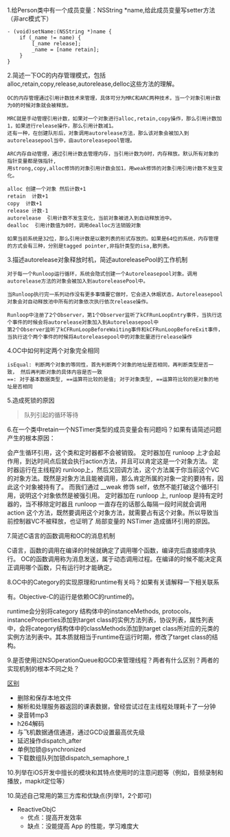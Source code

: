 1.给Person类中有一个成员变量：NSString *name,给此成员变量写setter方法（非arc模式下）

	- (void)setName:(NSString *)name {
	    if (_name != name) {
	        [_name release];
	        _name = [name retain];
	    }
	}
	
2.简述一下OC的内存管理模式，包括alloc,retain,copy,release,autorelease,delloc这些方法的理解。

	OC的内存管理通过引用计数技术来管理，具体可分为MRC和ARC两种技术，当一个对象引用计数为0的时候对象就会被释放。

	MRC就是手动管理引用计数，如果对一个对象进行alloc,retain,copy操作，那么引用计数加1，如果进行release操作，那么引用计数减1。
	还有一种，在创建队形后，对象调用autorelease方法，那么该对象会被加入到autoreleasepool当中，由autoreleasepool管理。

	ARC内存自动管理，通过引用计数去管理内存，当引用计数为0时，内存释放。默认所有对象的指针变量都是强指针,
	用strong,copy,alloc修饰的对象引用计数会加1，用weak修饰的对象引用引用计数不发生变化。
	 
	alloc 创建一个对象 然后计数+1
	retain  计数+1
	copy  计数+1
	release 计数-1
	autorelease  引用计数不发生变化，当前对象被进入到自动释放池中。
	dealloc  引用计数值为0时，调用dealloc方法销毁对象
	 
	如果当前系统是32位，那么引用计数是以散列表的形式存放的。如果是64位的系统，内存管理的方式会有三种，分别是tagged pointer,非指针类型的isa,散列表。

3.描述autorelease对象释放时机，简述autoreleasePool的工作机制

	对于每一个Runloop运行循环，系统会隐式创建一个Autoreleasepool对象。调用autorelease方法的对象会被加入到autoreleasePool中。

	当Runloop执行完一系列动作没有更多事情要它做时，它会进入休眠状态，Autoreleasepool对象会对自动释放池中所有的对象依次执行依次release操作。

	Runloop中注册了2个Observer，第1个Observer监听了kCFRunLoopEntry事件，当执行这个事件的时候会将autorelease对象加入到Autoreleasepool中
	第2个Observer监听了kCFRunLoopBeforeWaiting事件和kCFRunLoopBeforeExit事件，当执行这个两个事件的时候将Autoreleasepool中的对象批量进行release操作
	
4.OC中如何判定两个对象完全相同
	
	isEqual: 判断两个对象的等同性，首先判断两个对象的地址是否相同，再判断类型是否一致， 然后再判断对象的具体内容是否一致
	==: 对于基本数据类型, ==运算符比较的是值; 对于对象类型, ==运算符比较的是对象的地址是否相同
	
5.造成死锁的原因

>队列引起的循环等待

6.在一个类中retain一个NSTimer类型的成员变量会有问题吗？如果有请简述问题产生的根本原因：

会产生循环引用，这个类和定时器都不会被销毁。
定时器加在 runloop 上才会起作用，到达时间点后就会执行action方法，并且可以肯定这是一个对象方法。 定时器运行在主线程的
runloop上，然后又回调方法，这个方法属于你当前这个VC的对象方法。既然是对象方法且能被调用，那么肯定所属的对象一定的要持有，因此这个对象被持有了。
而我们通过 __weak 修饰 self，依然不能打破这个循环引用，说明这个对象依然是被强引用。
定时器加在 runloop 上, runloop 是持有定时器的，当不移除定时器且 runloop 一直存在的话那么每隔一段时间就会调用 action 这个方法，既然要调用这个对象方法，就需要占有这个对象。所以导致当前控制器VC不被释放，也证明了 局部变量的 NSTimer 造成循环引用的原因。

7.简述C语言的函数调用和OC的消息机制

C语言，函数的调用在编译的时候就确定了调用哪个函数，编译完后直接顺序执行。
OC的函数调用称为消息发送，属于动态调用过程。在编译的时候不能决定真正调用哪个函数，只有运行时才能确定。

8.OC中的Category的实现原理和runtime有关吗？如果有关请解释一下相关联系

有。Objective-C的运行是依赖OC的runtime的。

runtime会分别将category 结构体中的instanceMethods, protocols，instanceProperties添加到target class的实例方法列表，协议列表，属性列表中，会将category结构体中的classMethods添加到target class所对应的元类的实例方法列表中。其本质就相当于runtime在运行时期，修改了target class的结构。

9.是否使用过NSOperationQueue和GCD来管理线程？两者有什么区别？两者的实现机制的根本不同之处？

[区别](https://www.jianshu.com/p/d09e2638eb27)

* 删除和保存本地文件
* 解析和处理服务器返回的课表数据，曾经尝试过在主线程处理耗卡了一分钟
* 录音转mp3
* h264解码
* 与飞机数据通信通道，通过GCD设置最高优先级
* 延迟操作dispatch_after
* 单例加锁@synchronized
* 下载数组队列加锁dispatch_semaphore_t

10.列举在iOS开发中擅长的模块和其特点使用时的注意问题等（例如，音频录制和播放，mapkit定位等）



10.简述自己常用的第三方库和优缺点(列举1，2个即可)

* ReactiveObjC
  * 优点：提高开发效率
  * 缺点：没能提高 App 的性能，学习难度大